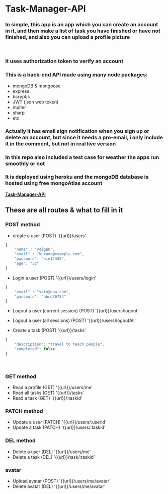 # Task-Manager-API

### In simple, this app is an app which you can create an account in it, and then make a list of task you have finished or have not finished, and also you can upload a profile picture
<br>

### It uses authorization token to verify an account

### This is a back-end API made using many node packages:
* mongoDB & mongoose
* express
* bcryptjs
* JWT (json web token)
* multer
* sharp
* etc

### Actually it has email sign notification when you sign up or delete an account, but since it needs a pro-email, i only include it in the comment, but not in real live version 

### In this repo also included a test case for weather the apps run smoothly or not


### It is deployed using heroku and the mongoDB database is hosted using free mongoAtlas account 
**[Task-Manager-API](https://ikram-maududi-task-manager.herokuapp.com)**


## These are all routes & what to fill in it
### POST method
* create a user (POST) '{{url}}/users'
```js
{ 
    "name" : "reigan",
    "email" : "kurama@example.com",
    "password": "hie12345",
    "age": "32"
}
```
* Login a user (POST) '{{url}}/users/login'
```js
{
    "email" : "satu@dua.com",
    "password": "abcd36754"
}
```
* Logout a user (current session) (POST) '{{url}}/users/logout'
* Logout a user (all sessions)  (POST) '{{url}}/users/logoutAll'

* Create a task  (POST) '{{url}}/tasks'
```js
{
    "description": "travel to teach people",
    "completed": false
}
```
<br>

### GET method
* Read a profile  (GET) '{{url}}/users/me'
* Read all tasks  (GET) '{{url}}/tasks'
* Read a task  (GET)  '{{url}}/:taskid'

### PATCH method
* Update a user (PATCH)  '{{url}}/users/:userid'
* Update a task (PATCH)  '{{url}}/users/:taskid'

### DEL method
* Delete a user (DEL) '{{url}}/users/me'
* Delete a task (DEL) '{{url}}/task/:taskid'

### avatar
* Upload avatar (POST) '{{url}}/users/me/avatar'
* Delete avatar (DEL) '{{url}}/users/me/avatar'


